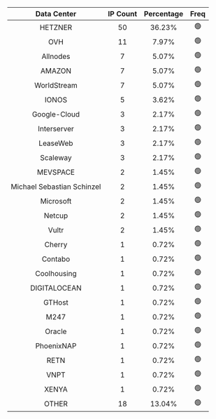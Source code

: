 | Data Center | IP Count | Percentage | Freq |
|:------------:|:--------:|:-----------:|:-----:|
| HETZNER | 50 | 36.23% | 🟢 |
| OVH | 11 | 7.97% | 🟢 |
| Allnodes | 7 | 5.07% | 🟢 |
| AMAZON | 7 | 5.07% | 🟢 |
| WorldStream | 7 | 5.07% | 🟢 |
| IONOS | 5 | 3.62% | 🟢 |
| Google-Cloud | 3 | 2.17% | 🟢 |
| Interserver | 3 | 2.17% | 🟢 |
| LeaseWeb | 3 | 2.17% | 🟢 |
| Scaleway | 3 | 2.17% | 🟢 |
| MEVSPACE | 2 | 1.45% | 🟢 |
| Michael Sebastian Schinzel | 2 | 1.45% | 🟢 |
| Microsoft | 2 | 1.45% | 🟢 |
| Netcup | 2 | 1.45% | 🟢 |
| Vultr | 2 | 1.45% | 🟢 |
| Cherry | 1 | 0.72% | 🟢 |
| Contabo | 1 | 0.72% | 🟢 |
| Coolhousing | 1 | 0.72% | 🟢 |
| DIGITALOCEAN | 1 | 0.72% | 🟢 |
| GTHost | 1 | 0.72% | 🟢 |
| M247 | 1 | 0.72% | 🟢 |
| Oracle | 1 | 0.72% | 🟢 |
| PhoenixNAP | 1 | 0.72% | 🟢 |
| RETN | 1 | 0.72% | 🟢 |
| VNPT | 1 | 0.72% | 🟢 |
| XENYA | 1 | 0.72% | 🟢 |
| OTHER | 18 | 13.04% | 🟢 |